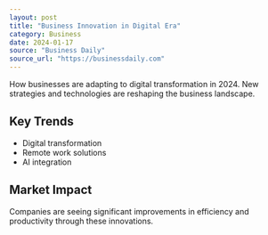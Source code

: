 ```yaml
---
layout: post
title: "Business Innovation in Digital Era"
category: Business
date: 2024-01-17
source: "Business Daily"
source_url: "https://businessdaily.com"
---
```


How businesses are adapting to digital transformation in 2024. New strategies and technologies are reshaping the business landscape.

## Key Trends

- Digital transformation
- Remote work solutions
- AI integration

## Market Impact

Companies are seeing significant improvements in efficiency and productivity through these innovations.
